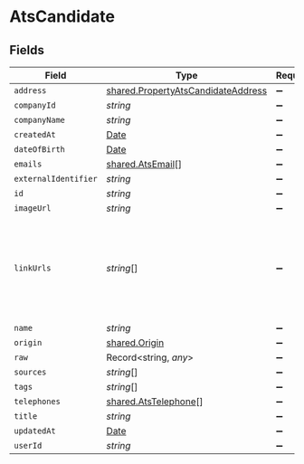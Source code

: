 # AtsCandidate


## Fields

| Field                                                                                           | Type                                                                                            | Required                                                                                        | Description                                                                                     |
| ----------------------------------------------------------------------------------------------- | ----------------------------------------------------------------------------------------------- | ----------------------------------------------------------------------------------------------- | ----------------------------------------------------------------------------------------------- |
| `address`                                                                                       | [shared.PropertyAtsCandidateAddress](../../../sdk/models/shared/propertyatscandidateaddress.md) | :heavy_minus_sign:                                                                              | N/A                                                                                             |
| `companyId`                                                                                     | *string*                                                                                        | :heavy_minus_sign:                                                                              | N/A                                                                                             |
| `companyName`                                                                                   | *string*                                                                                        | :heavy_minus_sign:                                                                              | N/A                                                                                             |
| `createdAt`                                                                                     | [Date](https://developer.mozilla.org/en-US/docs/Web/JavaScript/Reference/Global_Objects/Date)   | :heavy_minus_sign:                                                                              | N/A                                                                                             |
| `dateOfBirth`                                                                                   | [Date](https://developer.mozilla.org/en-US/docs/Web/JavaScript/Reference/Global_Objects/Date)   | :heavy_minus_sign:                                                                              | N/A                                                                                             |
| `emails`                                                                                        | [shared.AtsEmail](../../../sdk/models/shared/atsemail.md)[]                                     | :heavy_minus_sign:                                                                              | N/A                                                                                             |
| `externalIdentifier`                                                                            | *string*                                                                                        | :heavy_minus_sign:                                                                              | N/A                                                                                             |
| `id`                                                                                            | *string*                                                                                        | :heavy_minus_sign:                                                                              | N/A                                                                                             |
| `imageUrl`                                                                                      | *string*                                                                                        | :heavy_minus_sign:                                                                              | N/A                                                                                             |
| `linkUrls`                                                                                      | *string*[]                                                                                      | :heavy_minus_sign:                                                                              | a list of social media links associated with the candidate. eg. LinkedIn URL                    |
| `name`                                                                                          | *string*                                                                                        | :heavy_minus_sign:                                                                              | N/A                                                                                             |
| `origin`                                                                                        | [shared.Origin](../../../sdk/models/shared/origin.md)                                           | :heavy_minus_sign:                                                                              | N/A                                                                                             |
| `raw`                                                                                           | Record<string, *any*>                                                                           | :heavy_minus_sign:                                                                              | N/A                                                                                             |
| `sources`                                                                                       | *string*[]                                                                                      | :heavy_minus_sign:                                                                              | N/A                                                                                             |
| `tags`                                                                                          | *string*[]                                                                                      | :heavy_minus_sign:                                                                              | N/A                                                                                             |
| `telephones`                                                                                    | [shared.AtsTelephone](../../../sdk/models/shared/atstelephone.md)[]                             | :heavy_minus_sign:                                                                              | N/A                                                                                             |
| `title`                                                                                         | *string*                                                                                        | :heavy_minus_sign:                                                                              | N/A                                                                                             |
| `updatedAt`                                                                                     | [Date](https://developer.mozilla.org/en-US/docs/Web/JavaScript/Reference/Global_Objects/Date)   | :heavy_minus_sign:                                                                              | N/A                                                                                             |
| `userId`                                                                                        | *string*                                                                                        | :heavy_minus_sign:                                                                              | N/A                                                                                             |